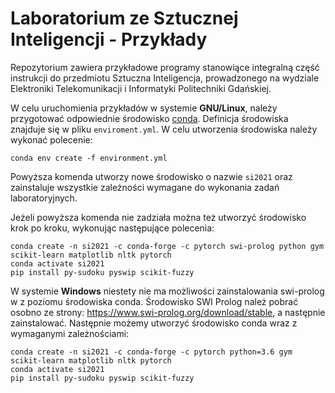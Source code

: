 # Laboratorium ze Sztucznej Inteligencji - Przykłady 

Repozytorium zawiera przykładowe programy stanowiące integralną część instrukcji do przedmiotu Sztuczna Inteligencja,
prowadzonego na wydziale Elektroniki Telekomunikacji i Informatyki Politechniki Gdańskiej.

W celu uruchomienia przykładów w systemie **GNU/Linux**, należy przygotować odpowiednie środowisko [conda](https://www.anaconda.com/products/individual).
Definicja środowiska znajduje się w pliku `enviroment.yml`.
W celu utworzenia środowiska należy wykonać polecenie:

    conda env create -f environment.yml

Powyższa komenda utworzy nowe środowisko o nazwie `si2021` oraz zainstaluje wszystkie zależności wymagane do
wykonania zadań laboratoryjnych.

Jeżeli powyższa komenda nie zadziała można też utworzyć środowisko krok po kroku,
wykonując następujące polecenia:

    conda create -n si2021 -c conda-forge -c pytorch swi-prolog python gym scikit-learn matplotlib nltk pytorch
    conda activate si2021
    pip install py-sudoku pyswip scikit-fuzzy

W systemie **Windows** niestety nie ma możliwości zainstalowania swi-prolog w z poziomu środowiska conda.
Środowisko SWI Prolog należ pobrać osobno ze strony: https://www.swi-prolog.org/download/stable, a następnie zainstalować.
Następnie możemy utworzyć środowisko conda wraz z wymaganymi zależnościami:

    conda create -n si2021 -c conda-forge -c pytorch python=3.6 gym scikit-learn matplotlib nltk pytorch
    conda activate si2021
    pip install py-sudoku pyswip scikit-fuzzy